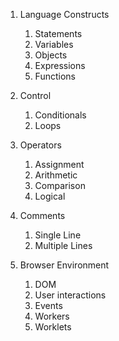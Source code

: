 1. Language Constructs 
	1. Statements
	1. Variables
	1. Objects
	1. Expressions
	1. Functions
	  
1. Control
	1. Conditionals
	1. Loops

1. Operators
	1. Assignment
	1. Arithmetic
	1. Comparison
	1. Logical
	
1. Comments
	1. Single Line
	1. Multiple Lines

1. Browser Environment
	1. DOM 
	1. User interactions
	1. Events
	1. Workers
	1. Worklets

